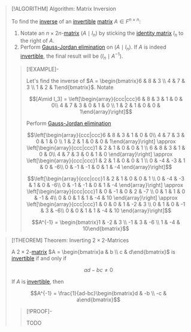 >[!ALGORITHM] Algorithm: Matrix Inversion
>
>To find the [inverse](Invertibility.md) of an [invertible](Invertibility.md) [matrix](../Square%20Matrix.md) $A \in F^{n \times n}$:
>1. Notate an $n\times 2n$-[matrix](../../Matrix.md) $(A\mid I_n)$ by sticking the [identity matrix](../Identity%20Matrix.md) $I_n$ to the right of $A$.
>2. Perform [Gauss-Jordan elimination](../../../Systems%20of%20Linear%20Equations/Solving%20Systems%20of%20Linear%20Equations/Gauss-Jordan%20Elimination.md) on $(A \mid I_n)$. If $A$ is indeed [invertible](Invertibility.md), the final result will be $(I_n \mid A^{-1})$.
>
>>[!EXAMPLE]-
>>
>>Let's find the inverse of $A = \begin{bmatrix}6 & 8 & 3 \\ 4 & 7 & 3 \\ 1 & 2 & 1\end{bmatrix}$. Notate
>>
>>$$[A\mid I_3] = \left[\begin{array}{ccc|ccc}6 & 8 & 3 & 1 & 0 & 0\\ 4 & 7 & 3 & 0 & 1 & 0 \\ 1 & 2 & 1 & 0 & 0 & 1\end{array}\right]$$
>>
>>Perform [Gauss-Jordan elimination](../../../Systems%20of%20Linear%20Equations/Solving%20Systems%20of%20Linear%20Equations/Gauss-Jordan%20Elimination.md)
>>
>>$$\left[\begin{array}{ccc|ccc}6 & 8 & 3 & 1 & 0 & 0\\ 4 & 7 & 3 & 0 & 1 & 0 \\ 1 & 2 & 1 & 0 & 0 & 1\end{array}\right] \approx \left[\begin{array}{ccc|ccc}1 & 2 & 1 & 0 & 0 & 1 \\ 6 & 8 & 3 & 1 & 0 & 0\\ 4 & 7 & 3 & 0 & 1 & 0 \end{array}\right] \approx \left[\begin{array}{ccc|ccc}1 & 2 & 1 & 0 & 0 & 1 \\ 0 & -4 & -3 & 1 & 0 & -6\\ 0 & -1 & -1 & 0 & 1 & -4 \end{array}\right]$$
>>
>>$$\left[\begin{array}{ccc|ccc}1 & 2 & 1 & 0 & 0 & 1 \\ 0 & -4 & -3 & 1 & 0 & -6\\ 0 & -1 & -1 & 0 & 1 & -4 \end{array}\right] \approx \left[\begin{array}{ccc|ccc}1 & 0 & -1 & 0 & 2 & -7 \\ 0 & 1 & 1 & 0 & -1 & 4\\ 0 & 0 & 1 & 1 & -4 & 10 \end{array}\right] \approx \left[\begin{array}{ccc|ccc}1 & 0 & 0 & 1 & -2 & 3 \\ 0 & 1 & 0 & -1 & 3 & -6\\ 0 & 0 & 1 & 1 & -4 & 10 \end{array}\right]$$
>>
>>$$A^{-1} = \begin{bmatrix}1 & -2 & 3 \\ -1 & 3 & -6 \\ 1 & -4 & 10\end{bmatrix}$$
>>
>

>[!THEOREM] Theorem: Inverting $2\times2$-Matrices
>
>A $2\times 2$-[matrix](../Square%20Matrix.md) $A = \begin{bmatrix}a & b \\ c & d\end{bmatrix}$ is [invertible](Invertibility.md) if and only if
>
>$$ad - bc \ne 0$$
>
>If $A$ is [invertible](Invertibility.md), then
>
>$$A^{-1} = \frac{1}{ad-bc}\begin{bmatrix}d & -b \\ -c & a\end{bmatrix}$$
>
>>[!PROOF]-
>>
>>TODO
>>
>